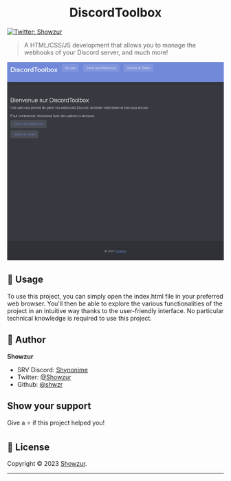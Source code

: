 <h1 align="center">DiscordToolbox</h1>

<p>
  <a href="https://twitter.com/Macxzew" target="_blank">
    <img alt="Twitter: Showzur" src="https://img.shields.io/twitter/follow/Showzur.svg?style=social" />
  </a>
</p>

> A HTML/CSS/JS development that allows you to manage the webhooks of your Discord server, and much more!

<img alt="DiscordToolbox" src="assets/img/demo.png">


## 🚀 Usage

To use this project, you can simply open the index.html file in your preferred web browser. You'll then be able to explore the various functionalities of the project in an intuitive way thanks to the user-friendly interface. No particular technical knowledge is required to use this project.

## 👤 Author

**Showzur**

* SRV Discord: [Shynonime](https://discord.gg/UHy8mZsNh8)
* Twitter: [@Showzur](https://twitter.com/Macxzew)
* Github: [@shwzr](https://github.com/Macxzew)

## Show your support

Give a ⭐️ if this project helped you!

## 📝 License

Copyright © 2023 [Showzur](https://github.com/Macxzew).<br />

***

